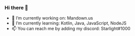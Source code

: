 ### Hi there 👋

- 🔭 I’m currently working on: Mandown.us
- 🌱 I’m currently learning: Kotlin, Java, JavaScript, NodeJS
- 📫 You can reach me by adding my discord: Starlight#1000


